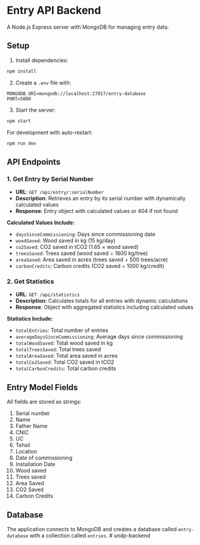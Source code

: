 # Entry API Backend

A Node.js Express server with MongoDB for managing entry data.

## Setup

1. Install dependencies:
```bash
npm install
```

2. Create a `.env` file with:
```
MONGODB_URI=mongodb://localhost:27017/entry-database
PORT=5000
```

3. Start the server:
```bash
npm start
```

For development with auto-restart:
```bash
npm run dev
```

## API Endpoints

### 1. Get Entry by Serial Number
- **URL**: `GET /api/entry/:serialNumber`
- **Description**: Retrieves an entry by its serial number with dynamically calculated values
- **Response**: Entry object with calculated values or 404 if not found

**Calculated Values Include:**
- `daysSinceCommissioning`: Days since commissioning date
- `woodSaved`: Wood saved in kg (15 kg/day)
- `co2Saved`: CO2 saved in tCO2 (1.65 × wood saved)
- `treesSaved`: Trees saved (wood saved ÷ 1600 kg/tree)
- `areaSaved`: Area saved in acres (trees saved ÷ 500 trees/acre)
- `carbonCredits`: Carbon credits (CO2 saved ÷ 1000 kg/credit)

### 2. Get Statistics
- **URL**: `GET /api/statistics`
- **Description**: Calculates totals for all entries with dynamic calculations
- **Response**: Object with aggregated statistics including calculated values

**Statistics Include:**
- `totalEntries`: Total number of entries
- `averageDaysSinceCommissioning`: Average days since commissioning
- `totalWoodSaved`: Total wood saved in kg
- `totalTreesSaved`: Total trees saved
- `totalAreaSaved`: Total area saved in acres
- `totalCo2Saved`: Total CO2 saved in tCO2
- `totalCarbonCredits`: Total carbon credits

## Entry Model Fields

All fields are stored as strings:

1. Serial number
2. Name
3. Father Name
4. CNIC
5. UC
6. Tehsil
7. Location
8. Date of commissioning
9. Installation Date
10. Wood saved
11. Trees saved
12. Area Saved
13. CO2 Saved
14. Carbon Credits

## Database

The application connects to MongoDB and creates a database called `entry-database` with a collection called `entries`. #   u n d p - b a c k e n d  
 